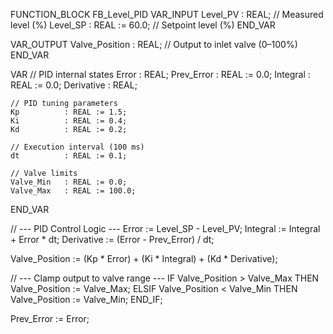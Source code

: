 FUNCTION_BLOCK FB_Level_PID
VAR_INPUT
    Level_PV     : REAL;       // Measured level (%)
    Level_SP     : REAL := 60.0; // Setpoint level (%)
END_VAR

VAR_OUTPUT
    Valve_Position : REAL;     // Output to inlet valve (0–100%)
END_VAR

VAR
    // PID internal states
    Error       : REAL;
    Prev_Error  : REAL := 0.0;
    Integral    : REAL := 0.0;
    Derivative  : REAL;

    // PID tuning parameters
    Kp          : REAL := 1.5;
    Ki          : REAL := 0.4;
    Kd          : REAL := 0.2;

    // Execution interval (100 ms)
    dt          : REAL := 0.1;

    // Valve limits
    Valve_Min   : REAL := 0.0;
    Valve_Max   : REAL := 100.0;
END_VAR

// --- PID Control Logic ---
Error := Level_SP - Level_PV;
Integral := Integral + Error * dt;
Derivative := (Error - Prev_Error) / dt;

Valve_Position := (Kp * Error) + (Ki * Integral) + (Kd * Derivative);

// --- Clamp output to valve range ---
IF Valve_Position > Valve_Max THEN
    Valve_Position := Valve_Max;
ELSIF Valve_Position < Valve_Min THEN
    Valve_Position := Valve_Min;
END_IF;

Prev_Error := Error;
